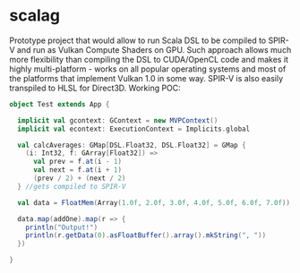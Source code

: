 # scalag

Prototype project that would allow to run Scala DSL to be compiled to SPIR-V and run as Vulkan Compute Shaders on GPU. Such approach allows much more flexibility than compiling the DSL to CUDA/OpenCL code and makes it highly multi-platform - works on all popular operating systems and most of the platforms that implement Vulkan 1.0 in some way. SPIR-V is also easily transpiled to HLSL for Direct3D. Working POC:
```scala
object Test extends App {

  implicit val gcontext: GContext = new MVPContext()
  implicit val econtext: ExecutionContext = Implicits.global

  val calcAverages: GMap[DSL.Float32, DSL.Float32] = GMap {
    (i: Int32, f: GArray[Float32]) =>
      val prev = f.at(i - 1)
      val next = f.at(i + 1)
      (prev / 2) + (next / 2)
  } //gets compiled to SPIR-V

  val data = FloatMem(Array(1.0f, 2.0f, 3.0f, 4.0f, 5.0f, 6.0f, 7.0f))

  data.map(addOne).map(r => {
    println("Output!")
    println(r.getData(0).asFloatBuffer().array().mkString(", "))
  })

}
```
